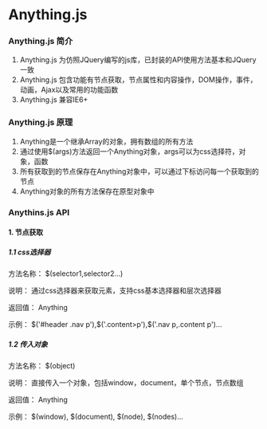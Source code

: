 # Anything.js

### Anything.js 简介
1. Anything.js 为仿照JQuery编写的js库，已封装的API使用方法基本和JQuery一致
2. Anything.js 包含功能有节点获取，节点属性和内容操作，DOM操作，事件，动画，Ajax以及常用的功能函数
3. Anything.js 兼容IE6+

### Anything.js 原理
1. Anything是一个继承Array的对象，拥有数组的所有方法
2. 通过使用$(args)方法返回一个Anything对象，args可以为css选择符，对象，函数
3. 所有获取到的节点保存在Anything对象中，可以通过下标访问每一个获取到的节点
4. Anything对象的所有方法保存在原型对象中

### Anythins.js API
#### 1. 节点获取
##### 1.1 css选择器
方法名称： $(selector1,selector2...)

说明： 通过css选择器来获取元素，支持css基本选择器和层次选择器

返回值： Anything

示例： $('#header .nav p'),$('.content>p'),$('.nav p,.content p')...

##### 1.2 传入对象
方法名称： $(object)

说明： 直接传入一个对象，包括window，document，单个节点，节点数组

返回值： Anything

示例： $(window), $(document), $(node), $(nodes)...
